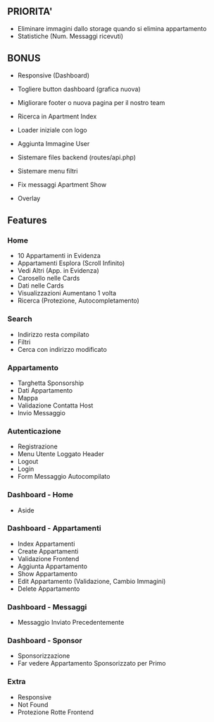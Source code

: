 ## PRIORITA'
- Eliminare immagini dallo storage quando si elimina appartamento
- Statistiche (Num. Messaggi ricevuti)

## BONUS
- Responsive (Dashboard)
- Togliere button dashboard (grafica nuova)
- Migliorare footer o nuova pagina per il nostro team
- Ricerca in Apartment Index
- Loader iniziale con logo
- Aggiunta Immagine User

- Sistemare files backend (routes/api.php)
- Sistemare menu filtri
- Fix messaggi Apartment Show
- Overlay








## Features
### Home
- 10 Appartamenti in Evidenza
- Appartamenti Esplora (Scroll Infinito)
- Vedi Altri (App. in Evidenza)
- Carosello nelle Cards
- Dati nelle Cards
- Visualizzazioni Aumentano 1 volta
- Ricerca (Protezione, Autocompletamento)

### Search
- Indirizzo resta compilato
- Filtri
- Cerca con indirizzo modificato

### Appartamento
- Targhetta Sponsorship
- Dati Appartamento
- Mappa
- Validazione Contatta Host
- Invio Messaggio

### Autenticazione
- Registrazione
- Menu Utente Loggato Header
- Logout
- Login
- Form Messaggio Autocompilato

### Dashboard - Home
- Aside

### Dashboard - Appartamenti
- Index Appartamenti
- Create Appartamenti
- Validazione Frontend
- Aggiunta Appartamento
- Show Appartamento
- Edit Appartamento (Validazione, Cambio Immagini)
- Delete Appartamento

### Dashboard - Messaggi
- Messaggio Inviato Precedentemente

### Dashboard - Sponsor
- Sponsorizzazione
- Far vedere Appartamento Sponsorizzato per Primo

### Extra
- Responsive
- Not Found
- Protezione Rotte Frontend